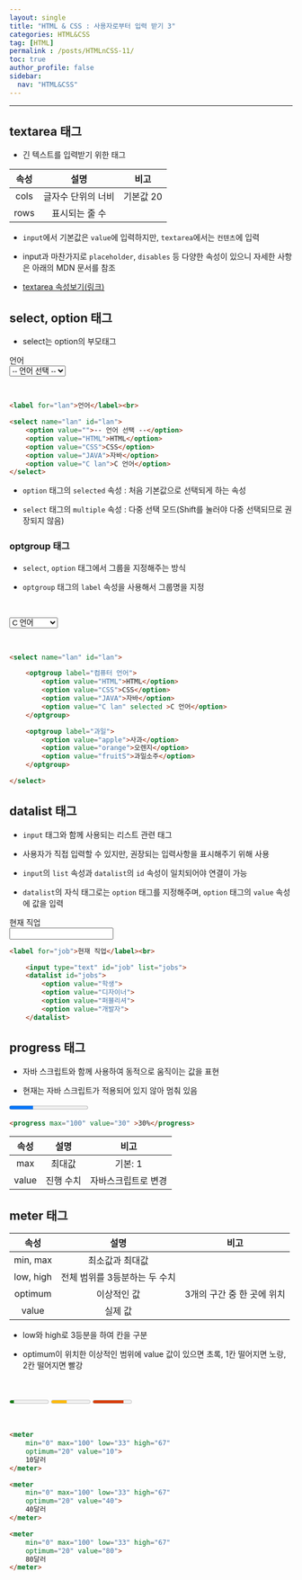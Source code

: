 ```yaml
---
layout: single
title: "HTML & CSS : 사용자로부터 입력 받기 3"
categories: HTML&CSS
tag: [HTML]
permalink : /posts/HTMLnCSS-11/
toc: true
author_profile: false
sidebar:
  nav: "HTML&CSS"
---
```


<hr>

## textarea 태그

- 긴 텍스트를 입력받기 위한 태그

| 속성 |        설명        |    비고   |
|:----:|:------------------:|:---------:|
| cols | 글자수 단위의 너비 | 기본값 20 |
| rows |   표시되는 줄 수   |           |

- `input`에서 기본값은 `value`에 입력하지만, `textarea`에서는 `컨텐츠`에 입력

- input과 마찬가지로 `placeholder`, `disables` 등 다양한 속성이 있으니 자세한 사항은 아래의 MDN 문서를 참조

- [textarea 속성보기(링크)](https://developer.mozilla.org/en-US/docs/Web/HTML/Element/textarea)

## select, option 태그

- select는 option의 부모태그

<label for="lan">언어</label><br>
<select name="lan" id="lan">
    <option value="">-- 언어 선택 --</option>
    <option value="HTML">HTML</option>
    <option value="CSS">CSS</option>
    <option value="JAVA">자바</option>
    <option value="C lan">C 언어</option>
</select>

<br>

```html
<label for="lan">언어</label><br>

<select name="lan" id="lan">
    <option value="">-- 언어 선택 --</option>
    <option value="HTML">HTML</option>
    <option value="CSS">CSS</option>
    <option value="JAVA">자바</option>
    <option value="C lan">C 언어</option>
</select>
```

- `option` 태그의 `selected` 속성 : 처음 기본값으로 선택되게 하는 속성

- `select` 태그의 `multiple` 속성 : 다중 선택 모드(Shift를 눌러야 다중 선택되므로 권장되지 않음)

### optgroup 태그

- `select`, `option` 태그에서 그룹을 지정해주는 방식

- `optgroup` 태그의 `label` 속성을 사용해서 그룹명을 지정

<br>

<select name="lan" id="lan"><optgroup label="컴퓨터 언어"><option value="HTML">HTML</option><option value="CSS">CSS</option><option value="JAVA">자바</option><option value="C lan" selected >C 언어</option></optgroup><optgroup label="과일"><option value="apple">사과</option><option value="orange">오렌지</option><option value="fruitS">과일소주</option></optgroup></select>

<br>

```html
<select name="lan" id="lan">

    <optgroup label="컴퓨터 언어">
        <option value="HTML">HTML</option>
        <option value="CSS">CSS</option>
        <option value="JAVA">자바</option>
        <option value="C lan" selected >C 언어</option>
    </optgroup>

    <optgroup label="과일">
        <option value="apple">사과</option>
        <option value="orange">오렌지</option>
        <option value="fruitS">과일소주</option>
    </optgroup>

</select>
```

## datalist 태그

- `input` 태그와 함께 사용되는 리스트 관련 태그

- 사용자가 직접 입력할 수 있지만, 권장되는 입력사항을 표시해주기 위해 사용

- `input`의 `list` 속성과 `datalist`의 `id` 속성이 일치되어야 연결이 가능

- `datalist`의 자식 태그로는 `option` 태그를 지정해주며, `option` 태그의 `value` 속성에 값을 입력

<label for="job">현재 직업</label><br><input type="text" id="job" list="jobs"><datalist id="jobs"><option value="학생"><option value="디자이너"><option value="퍼블리셔"><option value="개발자"></datalist>

```html
<label for="job">현재 직업</label><br>

    <input type="text" id="job" list="jobs">
    <datalist id="jobs">
        <option value="학생">
        <option value="디자이너">
        <option value="퍼블리셔">
        <option value="개발자">
    </datalist>
```

## progress 태그

- 자바 스크립트와 함께 사용하여 동적으로 움직이는 값을 표현

- 현재는 자바 스크립트가 적용되어 있지 않아 멈춰 있음

<progress max="100" value="30" >30%</progress>

```html
<progress max="100" value="30" >30%</progress>
```

|  속성 |    설명   |         비고        |
|:-----:|:---------:|:-------------------:|
|  max  |   최대값  |       기본: 1       |
| value | 진행 수치 | 자바스크립트로 변경 |

## meter 태그

|    속성   |              설명             |            비고            |
|:---------:|:-----------------------------:|:--------------------------:|
|  min, max |        최소값과 최대값        |                            |
| low, high | 전체 범위를 3등분하는 두 수치 |                            |
|  optimum  |          이상적인 값          | 3개의 구간 중 한 곳에 위치 |
|   value   |            실제 값            |                            |

- low와 high로 3등분을 하여 칸을 구분 

- optimum이 위치한 이상적인 범위에 value 값이 있으면 초록, 1칸 떨어지면 노랑, 2칸 떨어지면 빨강

<br>

<meter min="0" max="100" low="33" high="67" optimum="20" value="10">10달러</meter>
<meter min="0" max="100" low="33" high="67" optimum="20" value="40">40달러</meter>
<meter min="0" max="100" low="33" high="67" optimum="20" value="80">80달러</meter>

<br>

```html
<meter
    min="0" max="100" low="33" high="67"
    optimum="20" value="10">
    10달러
</meter>

<meter
    min="0" max="100" low="33" high="67"
    optimum="20" value="40">
    40달러
</meter>

<meter
    min="0" max="100" low="33" high="67"
    optimum="20" value="80">
    80달러
</meter>
```
